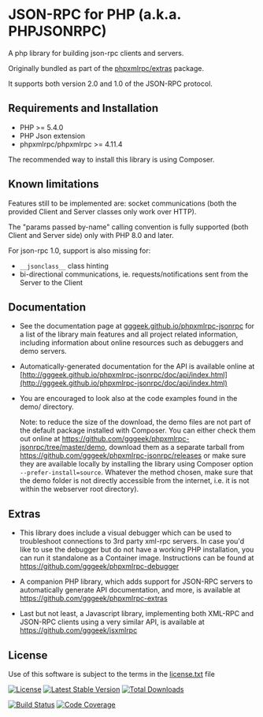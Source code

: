 JSON-RPC for PHP (a.k.a. PHPJSONRPC)
====================================

A php library for building json-rpc clients and servers.

Originally bundled as part of the [phpxmlrpc/extras](https://github.com/gggeek/phpxmlrpc-extras) package.

It supports both version 2.0 and 1.0 of the JSON-RPC protocol.

Requirements and Installation
-----------------------------

* PHP >= 5.4.0
* PHP Json extension
* phpxmlrpc/phpxmlrpc >= 4.11.4

The recommended way to install this library is using Composer.

Known limitations
-----------------

Features still to be implemented are: socket communications (both the provided Client and Server classes only work
over HTTP).

The "params passed by-name" calling convention is fully supported (both Client and Server side) only with PHP 8.0 and
later.

For json-rpc 1.0,  support is also missing for:
- `__jsonclass__` class hinting
- bi-directional communications, ie. requests/notifications sent from the Server to the Client

Documentation
-------------

* See the documentation page at [gggeek.github.io/phpxmlrpc-jsonrpc](https://gggeek.github.io/phpxmlrpc-jsonrpc)
  for a list of the library main features and all project related information, including information about online
  resources such as debuggers and demo servers.

* Automatically-generated documentation for the API is available online at [http://gggeek.github.io/phpxmlrpc-jsonrpc/doc/api/index.html](http://gggeek.github.io/phpxmlrpc-jsonrpc/doc/api/index.html)

* You are encouraged to look also at the code examples found in the demo/ directory.

  Note: to reduce the size of the download, the demo files are not part of the default package installed with Composer.
  You can either check them out online at https://github.com/gggeek/phpxmlrpc-jsonrpc/tree/master/demo, download them as
  a separate tarball from https://github.com/gggeek/phpxmlrpc-jsonrpc/releases or make sure they are available locally
  by installing the library using Composer option `--prefer-install=source`. Whatever the method chosen, make sure that
  the demo folder is not directly accessible from the internet, i.e. it is not within the webserver root directory).

Extras
------

* This library does include a visual debugger which can be used to troubleshoot connections to 3rd party xml-rpc servers.
  In case you'd like to use the debugger but do not have a working PHP installation, you can run it standalone as a
  Container image. Instructions can be found at https://github.com/gggeek/phpxmlrpc-debugger

* A companion PHP library, which adds support for JSON-RPC servers to automatically generate API documentation, and more,
  is available at https://github.com/gggeek/phpxmlrpc-extras

* Last but not least, a Javascript library, implementing both XML-RPC and JSON-RPC clients using a very similar API, is
  available at https://github.com/gggeek/jsxmlrpc

License
-------
Use of this software is subject to the terms in the [license.txt](license.txt) file

[![License](https://poser.pugx.org/phpxmlrpc/jsonrpc/license)](https://packagist.org/packages/phpxmlrpc/jsonrpc)
[![Latest Stable Version](https://poser.pugx.org/phpxmlrpc/jsonrpc/v/stable)](https://packagist.org/packages/phpxmlrpc/jsonrpc)
[![Total Downloads](https://poser.pugx.org/phpxmlrpc/jsonrpc/downloads)](https://packagist.org/packages/phpxmlrpc/jsonrpc)

[![Build Status](https://github.com/gggeek/phpxmlrpc-jsonrpc/actions/workflows/ci.yaml/badge.svg)](https://github.com/gggeek/phpxmlrpc-jsonrpc/actions/workflows/ci.yaml)
[![Code Coverage](https://codecov.io/gh/gggeek/phpxmlrpc-jsonrpc/branch/master/graph/badge.svg)](https://app.codecov.io/gh/gggeek/phpxmlrpc-jsonrpc)
